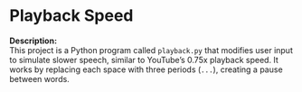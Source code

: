 # Playback Speed

**Description:**  
This project is a Python program called `playback.py` that modifies user input to simulate slower speech, similar to YouTube’s 0.75x playback speed. It works by replacing each space with three periods (`...`), creating a pause between words.


